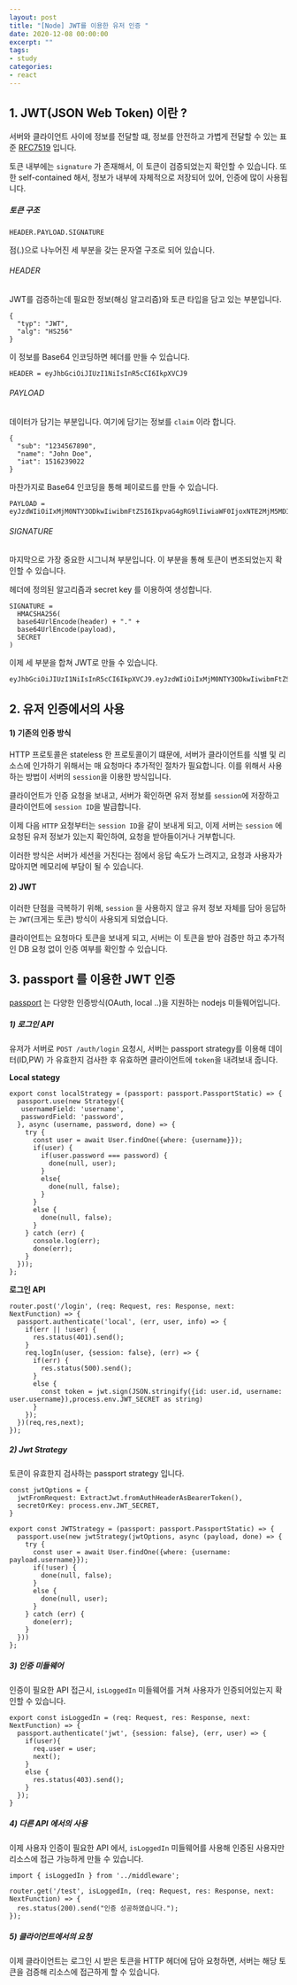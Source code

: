 ```yaml
---
layout: post
title: "[Node] JWT를 이용한 유저 인증 "
date: 2020-12-08 00:00:00
excerpt: ""
tags:
- study
categories:
- react
---
```


## 1. JWT(JSON Web Token) 이란 ?

서버와 클라이언트 사이에 정보를 전달할 떄, 정보를 안전하고 가볍게 전달할 수 있는 표준 [RFC7519](https://tools.ietf.org/html/rfc7519) 입니다.

토큰 내부에는 `signature` 가 존재해서, 이 토큰이 검증되었는지 확인할 수 있습니다. 또한 self-contained 해서, 정보가 내부에 자체적으로 저장되어 있어, 인증에 많이 사용됩니다.

##### 토큰 구조

```
HEADER.PAYLOAD.SIGNATURE
```
점(.)으로 나누어진 세 부분을 갖는 문자열 구조로 되어 있습니다.

###### HEADER
JWT를 검증하는데 필요한 정보(해싱 알고리즘)와 토큰 타입을 담고 있는 부분입니다.

```
{
  "typ": "JWT",
  "alg": "HS256"
}
```
이 정보를 Base64 인코딩하면 헤더를 만들 수 있습니다.
```
HEADER = eyJhbGciOiJIUzI1NiIsInR5cCI6IkpXVCJ9
```

###### PAYLOAD
데이터가 담기는 부분입니다. 여기에 담기는 정보를 `claim` 이라 합니다.

```
{
  "sub": "1234567890",
  "name": "John Doe",
  "iat": 1516239022
}
```

마찬가지로 Base64 인코딩을 통해 페이로드를 만들 수 있습니다.
```
PAYLOAD = eyJzdWIiOiIxMjM0NTY3ODkwIiwibmFtZSI6IkpvaG4gRG9lIiwiaWF0IjoxNTE2MjM5MDIyfQ
```

###### SIGNATURE
마지막으로 가장 중요한 시그니쳐 부분입니다. 이 부분을 통해 토큰이 변조되었는지 확인할 수 있습니다.

헤더에 정의된 알고리즘과 secret key 를 이용하여 생성합니다.
```
SIGNATURE =
  HMACSHA256(
  base64UrlEncode(header) + "." +
  base64UrlEncode(payload),
  SECRET
)
```

이제 세 부분을 합쳐 JWT로 만들 수 있습니다.
```
eyJhbGciOiJIUzI1NiIsInR5cCI6IkpXVCJ9.eyJzdWIiOiIxMjM0NTY3ODkwIiwibmFtZSI6IkpvaG4gRG9lIiwiaWF0IjoxNTE2MjM5MDIyfQ.XbPfbIHMI6arZ3Y922BhjWgQzWXcXNrz0ogtVhfEd2o
```


## 2. 유저 인증에서의 사용

#### 1) 기존의 인증 방식

HTTP 프로토콜은 stateless 한 프로토콜이기 떄문에, 서버가 클라이언트를 식별 및 리소스에 인가하기 위해서는 매 요청마다 추가적인 절차가 필요합니다.
이를 위해서 사용하는 방법이 서버의 `session`을 이용한 방식입니다.

클라이언트가 인증 요청을 보내고, 서버가 확인하면 유저 정보를 `session`에 저장하고 클라이언트에 `session ID`을 발급합니다.

이제 다음 `HTTP` 요청부터는 `session ID`을 같이 보내게 되고, 이제 서버는 `session` 에 요청된 유저 정보가 있는지 확인하여, 요청을 받아들이거나 거부합니다.

이러한 방식은 서버가 세션을 거친다는 점에서 응답 속도가 느려지고, 요청과 사용자가 많아지면 메모리에 부담이 될 수 있습니다.

#### 2) JWT

이러한 단점을 극복하기 위해, `session` 을 사용하지 않고 유저 정보 자체를 담아 응답하는 `JWT`(크게는 토큰) 방식이 사용되게 되었습니다.

클라이언트는 요청마다 토큰을 보내게 되고, 서버는 이 토큰을 받아 검증만 하고 추가적인 DB 요청 없이 인증 여부를 확인할 수 있습니다.


## 3. passport 를 이용한 JWT 인증

[passport](http://www.passportjs.org/) 는 다양한 인증방식(OAuth, local ..)을 지원하는 nodejs 미들웨어입니다.

##### 1) 로그인 API

유저가 서버로 `POST /auth/login` 요청시, 서버는 passport strategy를 이용해 데이터(ID,PW) 가 유효한지 검사한 후 유효하면 클라이언트에 `token`을 내려보내 줍니다.

**Local stategy**
```
export const localStrategy = (passport: passport.PassportStatic) => {
  passport.use(new Strategy({
   usernameField: 'username',
   passwordField: 'password',
  }, async (username, password, done) => {
    try {
      const user = await User.findOne({where: {username}});
      if(user) {
        if(user.password === password) {
          done(null, user);
        }
        else{
          done(null, false);
        }
      }
      else {
        done(null, false);
      }
    } catch (err) {
      console.log(err);
      done(err);
    }
  }));
};

```

**로그인 API**
```
router.post('/login', (req: Request, res: Response, next: NextFunction) => {
  passport.authenticate('local', (err, user, info) => {
    if(err || !user) {
      res.status(401).send();
    }
    req.logIn(user, {session: false}, (err) => {
      if(err) {
        res.status(500).send();
      }
      else {
        const token = jwt.sign(JSON.stringify({id: user.id, username: user.username}),process.env.JWT_SECRET as string)
      }
    });
  })(req,res,next);
});
```

##### 2) Jwt Strategy

토큰이 유효한지 검사하는 passport strategy 입니다.


```
const jwtOptions = {
  jwtFromRequest: ExtractJwt.fromAuthHeaderAsBearerToken(),
  secretOrKey: process.env.JWT_SECRET,
}

export const JWTStrategy = (passport: passport.PassportStatic) => {
  passport.use(new jwtStrategy(jwtOptions, async (payload, done) => {
    try {
      const user = await User.findOne({where: {username: payload.username}});
      if(!user) {
        done(null, false);
      }
      else {
        done(null, user);
      }
    } catch (err) {
      done(err);
    }
  }))
};
```

##### 3) 인증 미들웨어

인증이 필요한 API 접근시, `isLoggedIn` 미들웨어를 거쳐 사용자가 인증되어있는지 확인할 수 있습니다.

```
export const isLoggedIn = (req: Request, res: Response, next: NextFunction) => {
  passport.authenticate('jwt', {session: false}, (err, user) => {
    if(user){
      req.user = user;
      next();
    }
    else {
      res.status(403).send();
    }
  });
}
```

##### 4) 다른 API 에서의 사용

이제 사용자 인증이 필요한 API 에서, `isLoggedIn` 미들웨어를 사용해 인증된 사용자만 리소스에 접근 가능하게 만들 수 있습니다.

```
import { isLoggedIn } from '../middleware';

router.get('/test', isLoggedIn, (req: Request, res: Response, next: NextFunction) => {
  res.status(200).send("인증 성공하였습니다.");
});
```

##### 5) 클라이언트에서의 요청

이제 클라이언트는 로그인 시 받은 토큰을 HTTP 헤더에 담아 요청하면, 서버는 해당 토큰을 검증해 리소스에 접근하게 할 수 있습니다.
